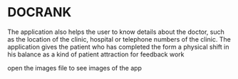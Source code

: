 # DOCRANK 

 The application also helps the user to know details about the doctor, such as the location of the clinic, hospital or telephone numbers of the clinic.
 The application gives the patient who has completed the form a physical shift in his balance as a kind of patient attraction for feedback work


open the images file to see images of the app
